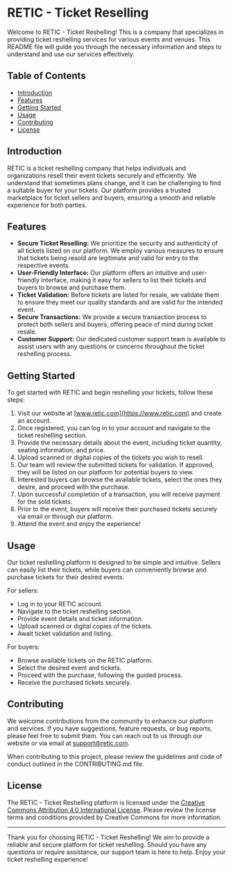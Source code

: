 # RETIC - Ticket Reselling

Welcome to RETIC - Ticket Reshelling! This is a company that specializes in providing ticket reshelling services for various events and venues. This README file will guide you through the necessary information and steps to understand and use our services effectively.

## Table of Contents

- [Introduction](#introduction)
- [Features](#features)
- [Getting Started](#getting-started)
- [Usage](#usage)
- [Contributing](#contributing)
- [License](#license)

## Introduction

RETIC is a ticket reshelling company that helps individuals and organizations resell their event tickets securely and efficiently. We understand that sometimes plans change, and it can be challenging to find a suitable buyer for your tickets. Our platform provides a trusted marketplace for ticket sellers and buyers, ensuring a smooth and reliable experience for both parties.

## Features

- **Secure Ticket Reselling:** We prioritize the security and authenticity of all tickets listed on our platform. We employ various measures to ensure that tickets being resold are legitimate and valid for entry to the respective events.
- **User-Friendly Interface:** Our platform offers an intuitive and user-friendly interface, making it easy for sellers to list their tickets and buyers to browse and purchase them.
- **Ticket Validation:** Before tickets are listed for resale, we validate them to ensure they meet our quality standards and are valid for the intended event.
- **Secure Transactions:** We provide a secure transaction process to protect both sellers and buyers, offering peace of mind during ticket resale.
- **Customer Support:** Our dedicated customer support team is available to assist users with any questions or concerns throughout the ticket reshelling process.

## Getting Started

To get started with RETIC and begin reshelling your tickets, follow these steps:

1. Visit our website at [www.retic.com](https://www.retic.com) and create an account.
2. Once registered, you can log in to your account and navigate to the ticket reshelling section.
3. Provide the necessary details about the event, including ticket quantity, seating information, and price.
4. Upload scanned or digital copies of the tickets you wish to resell.
5. Our team will review the submitted tickets for validation. If approved, they will be listed on our platform for potential buyers to view.
6. Interested buyers can browse the available tickets, select the ones they desire, and proceed with the purchase.
7. Upon successful completion of a transaction, you will receive payment for the sold tickets.
8. Prior to the event, buyers will receive their purchased tickets securely via email or through our platform.
9. Attend the event and enjoy the experience!

## Usage

Our ticket reshelling platform is designed to be simple and intuitive. Sellers can easily list their tickets, while buyers can conveniently browse and purchase tickets for their desired events.

For sellers:
- Log in to your RETIC account.
- Navigate to the ticket reshelling section.
- Provide event details and ticket information.
- Upload scanned or digital copies of the tickets.
- Await ticket validation and listing.

For buyers:
- Browse available tickets on the RETIC platform.
- Select the desired event and tickets.
- Proceed with the purchase, following the guided process.
- Receive the purchased tickets securely.

## Contributing

We welcome contributions from the community to enhance our platform and services. If you have suggestions, feature requests, or bug reports, please feel free to submit them. You can reach out to us through our website or via email at [support@retic.com](mailto:support@retic.com).

When contributing to this project, please review the guidelines and code of conduct outlined in the CONTRIBUTING.md file.

## License

The RETIC - Ticket Reshelling platform is licensed under the [Creative Commons Attribution 4.0 International License](https://creativecommons.org/licenses/by/4.0/). Please review the license terms and conditions provided by Creative Commons for more information.

---

Thank you for choosing RETIC - Ticket Reshelling! We aim to provide a reliable and secure platform for ticket reshelling. Should you have any questions or require assistance, our support team is here to help. Enjoy your ticket reshelling experience!